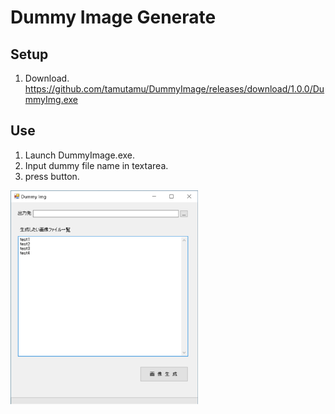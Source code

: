 Dummy Image Generate
======================

## Setup
  1. Download.  
     https://github.com/tamutamu/DummyImage/releases/download/1.0.0/DummyImg.exe

## Use
  1. Launch DummyImage.exe.
  2. Input dummy file name in textarea.
  3. press button.
<img src="2021-02-01_13h36_02.png" width="300">
